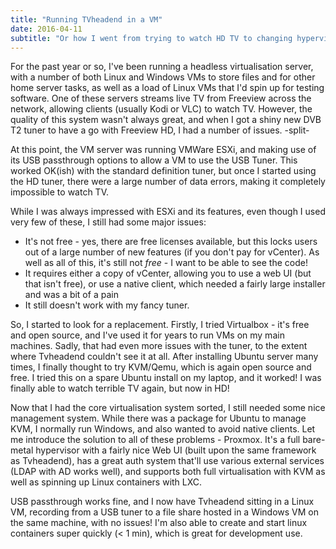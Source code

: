 ```yaml
---
title: "Running TVheadend in a VM"
date: 2016-04-11
subtitle: "Or how I went from trying to watch HD TV to changing hypervisor..."
---
```

For the past year or so, I've been running a headless virtualisation server, with a number of both Linux and Windows VMs to store files and for other home server tasks, as well as a load of Linux VMs that I'd spin up for testing software.
One of these servers streams live TV from Freeview across the network, allowing clients (usually Kodi or VLC) to watch TV. However, the quality of this system wasn't always great, and when I got a shiny new DVB T2 tuner to have a go with Freeview HD, I had a number of issues.
-split-


At this point, the VM server was running VMWare ESXi, and making use of its USB passthrough options to allow a VM to use the USB Tuner. This worked OK(ish) with the standard definition tuner, but once I started using the HD tuner, there were a large number of data errors, making it completely impossible to watch TV.

While I was always impressed with ESXi and its features, even though I used very few of these, I still had some major issues:
- It's not free - yes, there are free licenses available, but this locks users out of a large number of new features (if you don't pay for vCenter). As well as all of this, it's still not *free* - I want to be able to see the code!
- It requires either a copy of vCenter, allowing you to use a web UI (but that isn't free), or use a native client, which needed a fairly large installer and was a bit of a pain
- It still doesn't work with my fancy tuner.

So, I started to look for a replacement. Firstly, I tried Virtualbox - it's free and open source, and I've used it for years to run VMs on my main machines. Sadly, that had even more issues with the tuner, to the extent where Tvheadend couldn't see it at all. After installing Ubuntu server many times, I finally thought to try KVM/Qemu, which is again open source and free. I tried this on a spare Ubuntu install on my laptop, and it worked! I was finally able to watch terrible TV again, but now in HD!

Now that I had the core virtualisation system sorted, I still needed some nice management system. While there was a package for Ubuntu to manage KVM, I normally run Windows, and also wanted to avoid native clients. Let me introduce the solution to all of these problems - Proxmox. It's a full bare-metal hypervisor with a fairly nice Web UI (built upon the same framework as Tvheadend), has a great auth system that'll use various external services (LDAP with AD works well), and supports both full virtualisation with KVM as well as spinning up Linux containers with LXC.

USB passthrough works fine, and I now have Tvheadend sitting in a Linux VM, recording from a USB tuner to a file share hosted in a Windows VM on the same machine, with no issues! I'm also able to create and start linux containers super quickly (< 1 min), which is great for development use.

